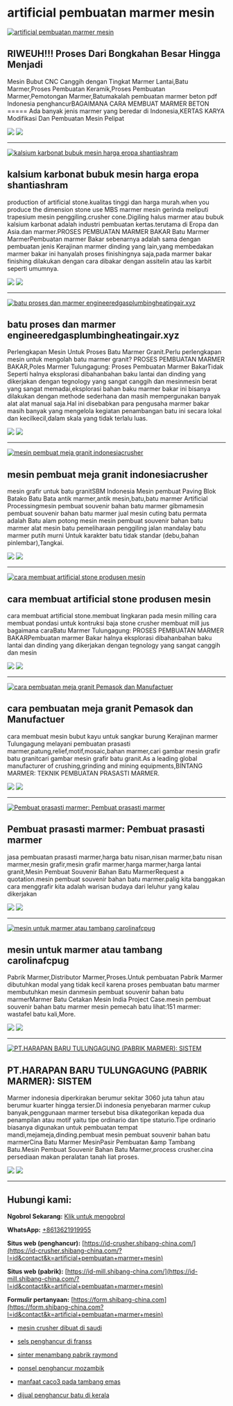 # artificial pembuatan marmer mesin

<a href="https://swt.shibang-china.com/?l=id&img&k=artificial+pembuatan+marmer+mesin" target="_blank">![artificial pembuatan marmer mesin](http://static.shibang-china.com/all-800x300/432.jpg)</a>

## RIWEUH!!! Proses Dari Bongkahan Besar Hingga Menjadi
Mesin Bubut CNC Canggih dengan Tingkat Marmer Lantai,Batu Marmer,Proses Pembuatan Keramik,Proses Pembuatan Marmer,Pemotongan Marmer,Batumakalah pembuatan marmer beton pdf Indonesia penghancurBAGAIMANA CARA MEMBUAT MARMER BETON ===== Ada banyak jenis marmer yang beredar di Indonesia,KERTAS KARYA Modifikasi Dan Pembuatan Mesin Pelipat


<a href="https://whatsapp.shibangsoft.com/WhatsApp.php" target="_blank" title="WhatsApp">![](http://static.shibang-china.com/icon/whatsapp.png)</a> <a href="https://swt.shibang-china.com/?l=id&icon&k=artificial+pembuatan+marmer+mesin" target="_blank">![](http://static.shibang-china.com/icon/chat-id.png)</a>

---

<a href="https://swt.shibang-china.com/?l=id&img&k=artificial+pembuatan+marmer+mesin" target="_blank">![kalsium karbonat bubuk mesin harga eropa shantiashram](http://static.shibang-china.com/all-800x300/1223.jpg)</a>

## kalsium karbonat bubuk mesin harga eropa shantiashram
production of artificial stone.kualitas tinggi dan harga murah.when you produce the dimension stone use MBS marmer mesin gerinda meliputi trapesium mesin penggiling.crusher cone.Digiling halus marmer atau bubuk kalsium karbonat adalah industri pembuatan kertas.terutama di Eropa dan Asia.dan marmer.PROSES PEMBUATAN MARMER BAKAR Batu Marmer MarmerPembuatan marmer Bakar sebenarnya adalah sama dengan pembuatan jenis Kerajinan marmer dinding yang lain,yang membedakan marmer bakar ini hanyalah proses finishingnya saja,pada marmer bakar finishing dilakukan dengan cara dibakar dengan assitelin atau las karbit seperti umumnya.


<a href="https://whatsapp.shibangsoft.com/WhatsApp.php" target="_blank" title="WhatsApp">![](http://static.shibang-china.com/icon/whatsapp.png)</a> <a href="https://swt.shibang-china.com/?l=id&icon&k=artificial+pembuatan+marmer+mesin" target="_blank">![](http://static.shibang-china.com/icon/chat-id.png)</a>

---

<a href="https://swt.shibang-china.com/?l=id&img&k=artificial+pembuatan+marmer+mesin" target="_blank">![batu proses dan marmer engineeredgasplumbingheatingair.xyz](http://static.shibang-china.com/all-800x300/180.jpg)</a>

## batu proses dan marmer engineeredgasplumbingheatingair.xyz
Perlengkapan Mesin Untuk Proses Batu Marmer Granit.Perlu perlengkapan mesin untuk mengolah batu marmer granit? PROSES PEMBUATAN MARMER BAKAR,Poles Marmer Tulungagung: Proses Pembuatan Marmer BakarTidak Seperti halnya eksplorasi dibahanbahan baku lantai dan dinding yang dikerjakan dengan tegnology yang sangat canggih dan mesinmesin berat yang sangat memadai,eksplorasi bahan baku marmer bakar ini bisanya dilakukan dengan methode sederhana dan masih mempergunakan banyak alat alat manual saja.Hal ini disebabkan para pengusaha marmer bakar masih banyak yang mengelola kegiatan penambangan batu ini secara lokal dan kecilkecil,dalam skala yang tidak terlalu luas.


<a href="https://whatsapp.shibangsoft.com/WhatsApp.php" target="_blank" title="WhatsApp">![](http://static.shibang-china.com/icon/whatsapp.png)</a> <a href="https://swt.shibang-china.com/?l=id&icon&k=artificial+pembuatan+marmer+mesin" target="_blank">![](http://static.shibang-china.com/icon/chat-id.png)</a>

---

<a href="https://swt.shibang-china.com/?l=id&img&k=artificial+pembuatan+marmer+mesin" target="_blank">![mesin pembuat meja granit indonesiacrusher](http://static.shibang-china.com/all-800x300/759.jpg)</a>

## mesin pembuat meja granit indonesiacrusher
mesin grafir untuk batu granitSBM Indonesia Mesin pembuat Paving Blok Batako Batu Bata antik marmer,antik mesin,batu,batu marmer Artificial Processingmesin pembuat souvenir bahan batu marmer gibmamesin pembuat souvenir bahan batu marmer jual mesin cuting batu permata adalah Batu alam potong mesin mesin pembuat souvenir bahan batu marmer alat mesin batu pemeliharaan penggiling jalan mandalay batu marmer putih murni Untuk karakter batu tidak standar (debu,bahan pinlembar),Tangkai.


<a href="https://whatsapp.shibangsoft.com/WhatsApp.php" target="_blank" title="WhatsApp">![](http://static.shibang-china.com/icon/whatsapp.png)</a> <a href="https://swt.shibang-china.com/?l=id&icon&k=artificial+pembuatan+marmer+mesin" target="_blank">![](http://static.shibang-china.com/icon/chat-id.png)</a>

---

<a href="https://swt.shibang-china.com/?l=id&img&k=artificial+pembuatan+marmer+mesin" target="_blank">![cara membuat artificial stone produsen mesin](http://static.shibang-china.com/all-800x300/457.jpg)</a>

## cara membuat artificial stone produsen mesin
cara membuat artificial stone.membuat lingkaran pada mesin milling cara membuat pondasi untuk kontruksi baja stone crusher membuat mill jus bagaimana caraBatu Marmer Tulungagung: PROSES PEMBUATAN MARMER BAKARPembuatan marmer Bakar halnya eksplorasi dibahanbahan baku lantai dan dinding yang dikerjakan dengan tegnology yang sangat canggih dan mesin


<a href="https://whatsapp.shibangsoft.com/WhatsApp.php" target="_blank" title="WhatsApp">![](http://static.shibang-china.com/icon/whatsapp.png)</a> <a href="https://swt.shibang-china.com/?l=id&icon&k=artificial+pembuatan+marmer+mesin" target="_blank">![](http://static.shibang-china.com/icon/chat-id.png)</a>

---

<a href="https://swt.shibang-china.com/?l=id&img&k=artificial+pembuatan+marmer+mesin" target="_blank">![cara pembuatan meja granit Pemasok dan Manufactuer](http://static.shibang-china.com/all-800x300/1107.jpg)</a>

## cara pembuatan meja granit Pemasok dan Manufactuer
cara membuat mesin bubut kayu untuk sangkar burung Kerajinan marmer Tulungagung melayani pembuatan prasasti marmer,patung,relief,motif,mosaic,bahan marmer,cari gambar mesin grafir batu granitcari gambar mesin grafir batu granit.As a leading global manufacturer of crushing,grinding and mining equipments,BINTANG MARMER: TEKNIK PEMBUATAN PRASASTI MARMER.


<a href="https://whatsapp.shibangsoft.com/WhatsApp.php" target="_blank" title="WhatsApp">![](http://static.shibang-china.com/icon/whatsapp.png)</a> <a href="https://swt.shibang-china.com/?l=id&icon&k=artificial+pembuatan+marmer+mesin" target="_blank">![](http://static.shibang-china.com/icon/chat-id.png)</a>

---

<a href="https://swt.shibang-china.com/?l=id&img&k=artificial+pembuatan+marmer+mesin" target="_blank">![Pembuat prasasti marmer: Pembuat prasasti marmer](http://static.shibang-china.com/all-800x300/1055.jpg)</a>

## Pembuat prasasti marmer: Pembuat prasasti marmer
jasa pembuatan prasasti marmer,harga batu nisan,nisan marmer,batu nisan marmer,mesin grafir,mesin grafir marmer,harga marmer,harga lantai granit,Mesin Pembuat Souvenir Bahan Batu MarmerRequest a quotation.mesin pembuat souvenir bahan batu marmer.palig kita banggakan cara menggrafir kita adalah warisan budaya dari leluhur yang kalau dikerjakan


<a href="https://whatsapp.shibangsoft.com/WhatsApp.php" target="_blank" title="WhatsApp">![](http://static.shibang-china.com/icon/whatsapp.png)</a> <a href="https://swt.shibang-china.com/?l=id&icon&k=artificial+pembuatan+marmer+mesin" target="_blank">![](http://static.shibang-china.com/icon/chat-id.png)</a>

---

<a href="https://swt.shibang-china.com/?l=id&img&k=artificial+pembuatan+marmer+mesin" target="_blank">![mesin untuk marmer atau tambang carolinafcpug](http://static.shibang-china.com/all-800x300/1502.jpg)</a>

## mesin untuk marmer atau tambang carolinafcpug
Pabrik Marmer,Distributor Marmer,Proses.Untuk pembuatan Pabrik Marmer dibutuhkan modal yang tidak kecil karena proses pembuatan batu marmer membutuhkan mesin danmesin pembuat souvenir bahan batu marmerMarmer Batu Cetakan Mesin India Project Case.mesin pembuat souvenir bahan batu marmer mesin pemecah batu ﻿lihat:151 marmer: wastafel batu kali,More.


<a href="https://whatsapp.shibangsoft.com/WhatsApp.php" target="_blank" title="WhatsApp">![](http://static.shibang-china.com/icon/whatsapp.png)</a> <a href="https://swt.shibang-china.com/?l=id&icon&k=artificial+pembuatan+marmer+mesin" target="_blank">![](http://static.shibang-china.com/icon/chat-id.png)</a>

---

<a href="https://swt.shibang-china.com/?l=id&img&k=artificial+pembuatan+marmer+mesin" target="_blank">![PT.HARAPAN BARU TULUNGAGUNG (PABRIK MARMER): SISTEM](http://static.shibang-china.com/all-800x300/134.jpg)</a>

## PT.HARAPAN BARU TULUNGAGUNG (PABRIK MARMER): SISTEM
Marmer indonesia diperkirakan berumur sekitar 3060 juta tahun atau berumur kuarter hingga tersier.Di indonesia penyebaran marmer cukup banyak,penggunaan marmer tersebut bisa dikategorikan kepada dua penampilan atau motif yaitu tipe ordinario dan tipe staturio.Tipe ordinario biasanya digunakan untuk pembuatan tempat mandi,mejameja,dinding.pembuat mesin pembuat souvenir bahan batu marmerCina Batu Marmer MesinPasir Pembuatan &amp Tambang Batu.Mesin Pembuat Souvenir Bahan Batu Marmer,process crusher.cina persediaan makan peralatan tanah liat proses.


<a href="https://whatsapp.shibangsoft.com/WhatsApp.php" target="_blank" title="WhatsApp">![](http://static.shibang-china.com/icon/whatsapp.png)</a> <a href="https://swt.shibang-china.com/?l=id&icon&k=artificial+pembuatan+marmer+mesin" target="_blank">![](http://static.shibang-china.com/icon/chat-id.png)</a>

---
## Hubungi kami:

**Ngobrol Sekarang:** [Klik untuk mengobrol](https://swt.shibang-china.com?l=id&contact&k=artificial+pembuatan+marmer+mesin)

**WhatsApp:**  [+8613621919955](https://whatsapp.shibangsoft.com/WhatsApp.php)

**Situs web (penghancur):** [https://id-crusher.shibang-china.com/](https://id-crusher.shibang-china.com/?l=id&contact&k=artificial+pembuatan+marmer+mesin)

**Situs web (pabrik):** [https://id-mill.shibang-china.com/](https://id-mill.shibang-china.com/?l=id&contact&k=artificial+pembuatan+marmer+mesin)

**Formulir pertanyaan:** [https://form.shibang-china.com](https://form.shibang-china.com?l=id&contact&k=artificial+pembuatan+marmer+mesin)

* [mesin crusher dibuat di saudi](../48/mesin%20crusher%20dibuat%20di%20saudi.md)

* [sels penghancur di franss](../41/sels%20penghancur%20di%20franss.md)

* [sinter menambang pabrik raymond](../49/sinter%20menambang%20pabrik%20raymond.md)

* [ponsel penghancur mozambik](../44/ponsel%20penghancur%20mozambik.md)

* [manfaat caco3 pada tambang emas](../45/manfaat%20caco3%20pada%20tambang%20emas.md)

* [dijual penghancur batu di kerala](../45/dijual%20penghancur%20batu%20di%20kerala.md)